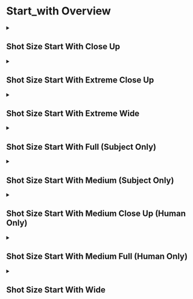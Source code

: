 # Start_with Overview

<details>
<summary><h2>Shot Size Start With Close Up</h2></summary>


<h3>🔵 Label Name:</h3>
<code>shot_size_start_with_close_up</code>


<h3>📖 Definition:</h3>
Does the video start with a close-up shot that highlights a distinct part of the subject while maintaining context?

<details>
<summary><h4> Question (Definition)</h4></summary>

</details>

<details>
<summary><h4> Alternative Question</h4></summary>

- Does the video open with a close-up shot focusing on a subject’s prominent feature?

- Is the first shot a close-up shot where the subject fills most of the frame?

- Does the video begin with a close-up shot capturing a key detail of the subject?

- Is the opening shot a close-up where a subject’s face, hands, or another defining feature is visible?

- Does the first shot frame a subject closely while still providing enough surrounding context?

- Is the initial shot a close-up that emphasizes a specific portion of the subject?

- Does the video start with a shot that occupies 50%-100% of the frame’s height or width?

- Is the first frame a close-up that keeps the subject’s defining features in focus?

- Does the video begin with a shot that zooms in on an important detail while keeping the subject recognizable?

- Is the opening shot taken at close range to emphasize an object or facial detail?

</details>

<details>
<summary><h4> Prompt (Definition)</h4></summary>

- A video that starts with a close-up shot, highlighting a distinct part of the subject while maintaining context.

</details>

<details>
<summary><h4> Alternative Prompt</h4></summary>

- The video starts with a close-up shot where the subject's defining features fill most of the frame.

- The video opens with a close-up shot that emphasizes a specific detail of the subject.

- The first shot of the video is a close-up, providing a tight yet identifiable framing.

- The opening shot includes a close-up view of a subject’s face, hands, or a recognizable object.

- The opening shot of the video is a close-up, ensuring key details are in focus.

- A shot that captures a subject closely while maintaining enough surrounding information.

- A video where the subject occupies 50%-100% of the frame while keeping identifiable context.

- A shot where the subject’s defining features remain prominent within the frame.

- A video starting with a close-up shot that enhances the subject’s presence on screen.

- A cinematic close-up shot that ensures the focus remains on the subject's key details.

</details>

<h4>🟢 Positive:</h4>
<code>self.cam_setup.shot_size_info['start'] == 'close_up'</code>

<h4>🔴 Negative:</h4>
<code>self.cam_setup.shot_size_info['start'] not in ['close_up', 'unknown']</code>

</details>

<details>
<summary><h2>Shot Size Start With Extreme Close Up</h2></summary>


<h3>🔵 Label Name:</h3>
<code>shot_size_start_with_extreme_close_up</code>


<h3>📖 Definition:</h3>
Does the video start with an extreme close-up shot that isolates a very small detail of the subject or scene?

<details>
<summary><h4> Question (Definition)</h4></summary>

</details>

<details>
<summary><h4> Alternative Question</h4></summary>

- Does the video open with an extreme close-up shot that focuses on a tiny detail?

- Is the first shot an extreme close-up shot capturing an isolated part of the subject?

- Does the video begin with an extreme close-up emphasizing texture or fine details?

- Is the opening shot an extreme close-up where only a small portion of the subject is visible?

- Does the first shot show an extreme close-up view with minimal surrounding context?

- Is the initial shot an extreme close-up that highlights intricate features?

- Does the video start with a shot where the subject takes up nearly the entire frame?

- Is the first frame an extreme close-up that isolates a fine detail of the subject?

- Does the video begin with an extreme close-up framing a small portion of a subject?

- Is the opening shot a tight and detailed view of an object or subject’s feature?

</details>

<details>
<summary><h4> Prompt (Definition)</h4></summary>

- A video that starts with an extreme close-up shot, isolating a very small detail of the subject or scene.

</details>

<details>
<summary><h4> Alternative Prompt</h4></summary>

- The video starts with an extreme close-up shot capturing a tiny feature of the subject.

- The video opens with an extreme close-up shot emphasizing small details.

- The first shot of the video is an extreme close-up focusing on intricate textures.

- The opening shot is an extreme close-up, making the subject’s details highly prominent.

- The opening shot of the video is an extreme close-up with minimal surrounding context.

- A shot that frames only a tiny part of the subject, emphasizing detail over broader context.

- A video where the subject takes up nearly 100% of the frame, isolating a fine feature.

- A shot where a minuscule portion of the subject is visible, creating an extreme close-up view.

- A video starting with a narrow field of view focusing intensely on a small subject detail.

- A cinematic extreme close-up shot that enhances the subject’s fine textures or intricate elements.

</details>

<h4>🟢 Positive:</h4>
<code>self.cam_setup.shot_size_info['start'] == 'extreme_close_up'</code>

<h4>🔴 Negative:</h4>
<code>self.cam_setup.shot_size_info['start'] not in ['extreme_close_up', 'unknown']</code>

</details>

<details>
<summary><h2>Shot Size Start With Extreme Wide</h2></summary>


<h3>🔵 Label Name:</h3>
<code>shot_size_start_with_extreme_wide</code>


<h3>📖 Definition:</h3>
Does the video start with an extreme wide shot that emphasizes the setting over any subjects?

<details>
<summary><h4> Question (Definition)</h4></summary>

</details>

<details>
<summary><h4> Alternative Question</h4></summary>

- Does the video open with an extreme wide shot that emphasizes the setting?

- Is the first shot a wide establishing shot where the subject is small or distant?

- Does the opening shot prioritize the environment over the subject?

- Is the first frame composed to capture a vast area rather than a close-up of a subject?

- Does the video begin with a shot where the main subject occupies less than 10-15% of the frame?

- Is the initial shot focused on showcasing a large space rather than a character?

- Does the first shot present an expansive location, with any subject appearing small?

- Is the first shot meant to introduce the setting rather than a specific subject?

- Does the video start with a landscape-dominant view?

- Does the video establish a vast scene before focusing on any subject?

- Is the opening shot taken from a distance, capturing a large area?

</details>

<details>
<summary><h4> Prompt (Definition)</h4></summary>

- A video that starts with an extreme wide shot, emphasizing the setting over any subjects.

</details>

<details>
<summary><h4> Alternative Prompt</h4></summary>

- The video begins with an extreme wide shot where the subject is very small or distant.

- The first shot of the video is an extreme wide view of a large environment.

- The video opens with a landscape-oriented extreme wide shot.

- The opening shot captures an expansive scene, with minimal focus on any subject.

- A video that starts with a setting-focused extreme wide shot, making subjects appear tiny.

- The video starts with a shot that provides significant context to the surroundings.

- A shot that prioritizes environment and location, with the subject occupying little space.

- A cinematic opening featuring a large, distant perspective with no clear subject focus.

- The first frame of the video establishes the surroundings rather than a character.

- A video that opens with a wide-angle scene where the environment is more prominent than the subject.

</details>

<h4>🟢 Positive:</h4>
<code>self.cam_setup.shot_size_info['start'] == 'extreme_wide'</code>

<h4>🔴 Negative:</h4>
<code>self.cam_setup.shot_size_info['start'] not in ['extreme_wide', 'unknown']</code>

</details>

<details>
<summary><h2>Shot Size Start With Full (Subject Only)</h2></summary>


<h3>🔵 Label Name:</h3>
<code>shot_size_start_with_full</code>


<h3>📖 Definition:</h3>
Does the video start with a full shot that frames the entire body of the subject?

<details>
<summary><h4> Question (Definition)</h4></summary>

</details>

<details>
<summary><h4> Alternative Question</h4></summary>

- Does the video open with a full shot where the subject is clearly framed?

- Is the first shot a full shot capturing the entire body of the subject?

- Does the video begin with a full shot focusing primarily on the subject?

- Is the opening shot a full shot where the subject is the main focus?

- Does the first shot provide a full-body view of the subject?

- Is the initial shot a full shot with the subject occupying most of the frame?

- Does the video start with a shot where the subject takes up more than 50% of the frame?

- Is the first frame composed to fully capture the subject while maintaining a clear focus?

- Does the video begin with a shot that ensures the entire subject is visible?

- Is the opening shot taken at a distance that fully includes the subject in the frame?

</details>

<details>
<summary><h4> Prompt (Definition)</h4></summary>

- A video that starts with a full shot, framing the entire subject while maintaining focus on it.

</details>

<details>
<summary><h4> Alternative Prompt</h4></summary>

- The video starts with a full shot where the subject is fully visible.

- The video opens with a full shot, focusing on the entire body of the subject.

- The first shot of the video is a full-body view of the subject.

- The opening shot includes the subject’s entire form with minimal background emphasis.

- The opening shot of the video is a full shot, ensuring the whole subject is captured.

- A shot that fully frames the subject while keeping the focus primarily on them.

- A video where the subject takes up most of the frame, emphasizing their full form.

- A shot where the entire subject is visible, but some minor parts (e.g., foot, tail) may be cropped.

- A video starting with a full-body shot that prioritizes the subject over the background.

- A cinematic full shot that ensures the subject is the focal point of the composition.

</details>

<h4>🟢 Positive:</h4>
<code>self.cam_setup.shot_size_info['start'] == 'full'</code>

<h4>🔴 Negative:</h4>
<code>self.cam_setup.shot_size_info['start'] not in ['full', 'unknown']</code>

</details>

<details>
<summary><h2>Shot Size Start With Medium (Subject Only)</h2></summary>


<h3>🔵 Label Name:</h3>
<code>shot_size_start_with_medium</code>


<h3>📖 Definition:</h3>
Does the video start with a medium shot that frames about half of the subject?

<details>
<summary><h4> Question (Definition)</h4></summary>

</details>

<details>
<summary><h4> Alternative Question</h4></summary>

- Does the video open with a medium shot framing the subject from the waist or mid-torso up?

- Is the first shot a medium shot where about half of the subject is visible?

- Does the video begin with a medium shot that provides a balanced view of the subject?

- Is the opening shot a medium shot where the subject occupies around 50% of the frame?

- Does the first shot focus on the subject without being a close-up or full-body shot?

- Is the initial shot a medium shot where the framing emphasizes the upper half of the subject?

- Does the video start with a shot where the subject's face and torso are visible?

- Is the first frame a medium shot that keeps the subject in clear view?

- Does the video begin with a shot that includes the upper half of the subject while maintaining some background context?

- Is the opening shot taken at a medium distance, showing about half of the subject?

</details>

<details>
<summary><h4> Prompt (Definition)</h4></summary>

- A video that starts with a medium shot, framing about half of the subject.

</details>

<details>
<summary><h4> Alternative Prompt</h4></summary>

- The video starts with a medium shot where the subject is visible from the waist or mid-torso up.

- The video opens with a medium shot capturing about half of the subject’s body.

- The first shot of the video is a medium shot, offering a balanced view of the subject.

- The opening shot includes the subject’s upper half while maintaining some scene context.

- The opening shot of the video is a medium shot, ensuring the subject is well-framed.

- A shot that frames the subject from the mid-torso up, avoiding close-ups or full-body shots.

- A video where the subject occupies about 50% of the frame while still allowing background details.

- A shot where the subject's face and upper body are clearly visible.

- A video starting with a medium shot that provides a natural composition of the subject.

- A cinematic medium shot that ensures a balanced framing between the subject and background.

</details>

<h4>🟢 Positive:</h4>
<code>self.cam_setup.shot_size_info['start'] == 'medium'</code>

<h4>🔴 Negative:</h4>
<code>self.cam_setup.shot_size_info['start'] not in ['medium', 'unknown']</code>

</details>

<details>
<summary><h2>Shot Size Start With Medium Close Up (Human Only)</h2></summary>


<h3>🔵 Label Name:</h3>
<code>shot_size_start_with_medium_close_up</code>


<h3>📖 Definition:</h3>
Does the video start with a medium close-up shot that frames the human subject from the chest upward?

<details>
<summary><h4> Question (Definition)</h4></summary>

</details>

<details>
<summary><h4> Alternative Question</h4></summary>

- Does the video open with a medium close-up shot featuring a human subject?

- Is the first shot a medium close-up shot where the subject’s face and upper body are visible?

- Does the video begin with a medium close-up shot that focuses on the subject’s head and shoulders?

- Is the opening shot a medium close-up shot where the subject's upper arms are partially visible?

- Does the first shot frame the subject closely while still including some upper body?

- Is the initial shot a medium close-up that avoids cutting off the head or shoulders?

- Does the video start with a shot that primarily emphasizes the subject’s facial expressions?

- Is the first frame a medium close-up shot that balances facial detail and upper body framing?

- Does the video begin with a shot that keeps the subject’s face centered while maintaining upper body visibility?

- Is the opening shot a tight but not extreme close-up of the subject’s head and chest?

</details>

<details>
<summary><h4> Prompt (Definition)</h4></summary>

- A video that starts with a medium close-up shot, framing the human subject from the chest upward.

</details>

<details>
<summary><h4> Alternative Prompt</h4></summary>

- The video starts with a medium close-up shot where the subject’s head, shoulders, and upper body are visible.

- The video opens with a medium close-up shot that keeps the subject’s face and some upper body in frame.

- The first shot of the video is a medium close-up that includes the head, shoulders, and part of the arms.

- The opening shot is a medium close-up shot, ensuring the subject’s facial details are clearly visible.

- The opening shot of the video is a medium close-up, balancing facial detail with upper body framing.

- A shot that focuses on the subject’s head and shoulders while maintaining a natural composition.

- A video where the subject is framed from the chest upward, avoiding excessive cropping.

- A shot where the subject’s face remains the focal point while still showing some body context.

- A video starting with a medium close-up shot that highlights the subject’s expressions.

- A cinematic medium close-up shot that ensures a clear balance between face and upper body.

</details>

<h4>🟢 Positive:</h4>
<code>self.cam_setup.shot_size_info['start'] == 'medium_close_up'</code>

<h4>🔴 Negative:</h4>
<code>self.cam_setup.shot_size_info['start'] not in ['medium_close_up', 'unknown']</code>

</details>

<details>
<summary><h2>Shot Size Start With Medium Full (Human Only)</h2></summary>


<h3>🔵 Label Name:</h3>
<code>shot_size_start_with_medium_full</code>


<h3>📖 Definition:</h3>
Does the video start with a medium-full shot that frames the human subject from mid-thigh (or knee) upward?

<details>
<summary><h4> Question (Definition)</h4></summary>

</details>

<details>
<summary><h4> Alternative Question</h4></summary>

- Does the video open with a medium-full shot featuring a human subject?

- Is the first shot a medium-full shot where the subject is framed from the thighs up?

- Does the video start with a medium-full shot that includes the upper body and part of the legs?

- Is the opening shot a medium-full shot capturing the subject from mid-thigh up?

- Does the first shot show the human subject clearly from the thighs upward?

- Is the initial shot a medium-full shot where the subject is fully visible from the knee upward?

- Does the video begin with a shot that provides a medium-full view of the subject?

- Is the first frame a medium-full shot that avoids cropping above the thighs?

- Does the video start with a shot that includes both the subject’s face and partial legs?

- Is the opening shot framed from the knee or thigh upward while keeping the subject fully visible?

</details>

<details>
<summary><h4> Prompt (Definition)</h4></summary>

- A video that starts with a medium-full shot, framing the human subject from the mid-thigh (or knee) upward.

</details>

<details>
<summary><h4> Alternative Prompt</h4></summary>

- The video starts with a medium-full shot where the subject is framed from the thighs up.

- The video opens with a medium-full shot capturing the upper body and part of the legs.

- The first shot of the video is a medium-full shot featuring the subject’s full upper body.

- The opening shot is a medium-full shot that avoids cropping the subject above the thighs.

- The opening shot of the video is a medium-full shot, ensuring the subject is clearly visible.

- A shot that includes the subject’s head, torso, and partial legs within the frame.

- A video where the subject is visible from the mid-thigh up, ensuring a natural composition.

- A shot where the subject is framed from the thighs up, providing clear detail.

- A video starting with a medium-full shot that focuses on a human subject while keeping part of their legs visible.

- A cinematic medium-full shot ensuring the subject is framed naturally within the scene.

</details>

<h4>🟢 Positive:</h4>
<code>self.cam_setup.shot_size_info['start'] == 'medium_full'</code>

<h4>🔴 Negative:</h4>
<code>self.cam_setup.shot_size_info['start'] not in ['medium_full', 'unknown']</code>

</details>

<details>
<summary><h2>Shot Size Start With Wide</h2></summary>


<h3>🔵 Label Name:</h3>
<code>shot_size_start_with_wide</code>


<h3>📖 Definition:</h3>
Does the video start with a wide shot of scenery, or a wide shot that frames the subject while keeping enough background context?

<details>
<summary><h4> Question (Definition)</h4></summary>

</details>

<details>
<summary><h4> Alternative Question</h4></summary>

- Does the video open with a wide shot that balances the subject and surroundings?

- Is the first shot a wide shot where the subject is clearly visible but not dominant?

- Does the video begin with a wide shot that includes both the subject and its environment?

- Is the opening shot a wide shot where the surroundings remain a key part of the composition?

- Does the first shot frame the subject fully while still showing background details?

- Is the initial shot a wide view where no single element dominates?

- Does the video start with a shot where the subject occupies around 15-50% of the frame?

- Is the first frame composed to show the subject in relation to its environment?

- Does the video begin with a shot that is not too far (extreme wide) but still provides context?

- Is the first shot a wide-angle view offering more detail than an extreme wide shot?

</details>

<details>
<summary><h4> Prompt (Definition)</h4></summary>

- The video starts with either a wide shot of scenery or a wide shot that frames the subject while keeping enough background context.

</details>

<details>
<summary><h4> Alternative Prompt</h4></summary>

- The video starts with a wide shot where the subject is fully visible.

- The video opens with a wide shot, balancing subject and environment.

- The first shot of the video is a wide view that emphasizes both subject and surroundings.

- The opening shot includes the entire subject but maintains scene context.

- The opening shot of the video is a wide shot, offering more detail than an extreme wide shot.

- A shot that frames the subject while keeping the background visible.

- A video where the subject occupies 15-50% of the frame while the setting remains clear.

- A shot where the entire subject is visible, but surroundings are also important.

- A video starting with a balanced wide shot where no single element dominates.

- A cinematic wide shot that includes both the subject and contextual environment.

</details>

<h4>🟢 Positive:</h4>
<code>self.cam_setup.shot_size_info['start'] == 'wide'</code>

<h4>🔴 Negative:</h4>
<code>self.cam_setup.shot_size_info['start'] not in ['wide', 'unknown']</code>

</details>
